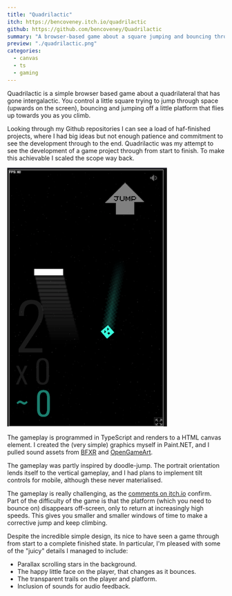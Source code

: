 ```yaml
---
title: "Quadrilactic"
itch: https://bencoveney.itch.io/quadrilactic
github: https://github.com/bencoveney/Quadrilactic
summary: "A browser-based game about a square jumping and bouncing through space."
preview: "./quadrilactic.png"
categories:
  - canvas
  - ts
  - gaming
---
```


Quadrilactic is a simple browser based game about a quadrilateral that has gone intergalactic. You control a little square trying to jump through space (upwards on the screen), bouncing and jumping off a little platform that flies up towards you as you climb.

Looking through my Github repositories I can see a load of haf-finished projects, where I had big ideas but not enough patience and commitment to see the development through to the end. Quadrilactic was my attempt to see the development of a game project through from start to finish. To make this achievable I scaled the scope way back.

![Quadrilactic gameplay](./quadrilactic.png "Quadrilactic's main character falling to his doom")

The gameplay is programmed in TypeScript and renders to a HTML canvas element. I created the (very simple) graphics myself in Paint.NET, and I pulled sound assets from [BFXR](http://www.bfxr.net/) and [OpenGameArt](https://opengameart.org/).

The gameplay was partly inspired by doodle-jump. The portrait orientation lends itself to the vertical gameplay, and I had plans to implement tilt controls for mobile, although these never materialised.

The gameplay is really challenging, as the [comments on itch.io](https://bencoveney.itch.io/quadrilactic) confirm. Part of the difficulty of the game is that the platform (which you need to bounce on) disappears off-screen, only to return at increasingly high speeds. This gives you smaller and smaller windows of time to make a corrective jump and keep climbing.

Despite the incredible simple design, its nice to have seen a game through from start to a complete finished state. In particular, I'm pleased with some of the "juicy" details I managed to include:

- Parallax scrolling stars in the background.
- The happy little face on the player, that changes as it bounces.
- The transparent trails on the player and platform.
- Inclusion of sounds for audio feedback.
